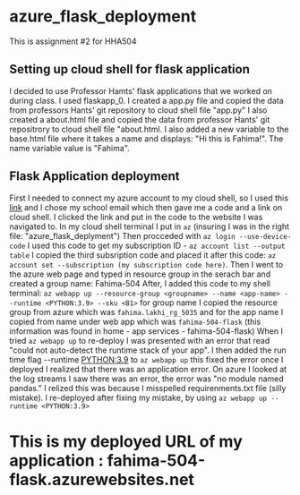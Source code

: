 # azure_flask_deployment
This is assignment #2 for HHA504

## Setting up cloud shell for flask application
I decided to use Professor Hamts' flask applications that we worked on during class.
I used flaskapp_0.
I created a app.py file and copied the data from professors Hants' git repository to cloud shell file "app.py"
I also created a about.html file and copied the data from professor Hants' git repositrory to cloud shell file "about.html.
I also added a new variable to the base.html file where it takes a name and displays: "Hi this is Fahima!". The name variable value is "Fahima".

## Flask Application deployment
First I needed to connect my azure account to my cloud shell, so I used this [link](https://learn.microsoft.com/en-us/cli/azure/install-azure-cli-linux?pivots=apt) and I chose my school email which then gave me a code and a link on cloud shell. I clicked the link and put in the code to the website I was navigated to. 
In my cloud shell terminal I put in `az` (insuring I was in the right file: "azure_flask_deplyment")
Then procceded with `az login --use-device-code`
I used this code to get my subscription ID - `az account list --output table`
I copied the third subsription code and placed it after this code: `az account set --subscription (my subscription code here)`.
Then I went to the azure web page and typed in resource group in the serach bar and created a group name: Fahima-504
After, I added this code to my shell terminal: 
`az webapp up --resource-group <groupname> --name <app-name> --runtime <PYTHON:3.9> --sku <B1>` for group name I copied the resource group from azure which was `fahima.lakhi_rg_5035` and for the app name I copied from name under web app which was `fahima-504-flask` (this information was found in home - app services - fahima-504-flask)
When I tried `az webapp up` to re-deploy I was presented with an error that read "could not auto-detect the runtime stack of your app". 
I then added the run time flag  --runtime <PYTHON:3.9> to `az webapp up` this fixed the error 
once I deployed I realized that there was an application error. On azure I looked at the log streams I saw there was an error, the error was "no module named pandas." I relized this was because I misspelled requirenments.txt file (silly mistake). 
I re-deployed after fixing my mistake, by using `az webapp up --runtime <PYTHON:3.9>` 


# This is my deployed URL of my application : fahima-504-flask.azurewebsites.net